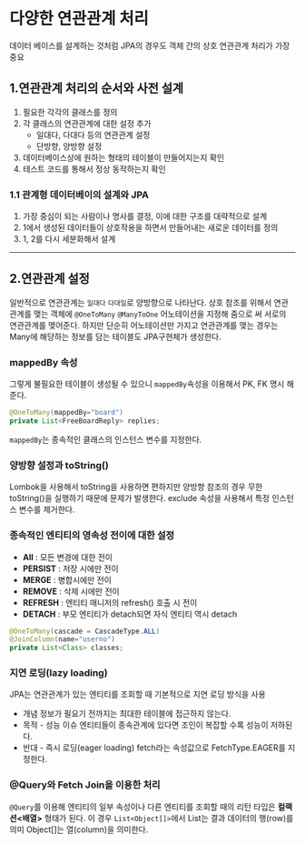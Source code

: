 # 다양한 연관관계 처리 
데이터 베이스를 설계하는 것처럼 JPA의 경우도 객체 간의 상호 연관관계 처리가 가장 중요 

## 1.연관관계 처리의 순서와 사전 설계 
1. 필요한 각각의 클래스를 정의 
2. 각 클래스의 연관관계에 대한 설정 추가 
    - 일대다, 다대다 등의 연관관계 설정
    - 단방향, 양방향 설정 
3. 데이터베이스상에 원하는 형태의 테이블이 만들어지는지 확인 
4. 테스트 코드를 통해서 정상 동작하는지 확인 

### 1.1 관계형 데이터베이의 설계와 JPA 
1. 가장 중심이 되는 사람이나 명사를 결정, 이에 대한 구조를 대략적으로 설계
2. 1에서 생성된 데이터들이 상호작용을 하면서 만들어내는 새로운 데이터를 정의 
3. 1, 2를 다시 세분화해서 설계
---
## 2.연관관계 설정 

일반적으로 연관관계는 `일대다` `다대일`로 양방향으로 나타난다. 상호 참조를 위해서 
연관관계를 맺는 객체에 `@OneToMany` `@ManyToOne` 어노테이션을 지정해 줌으로 써 서로의 연관관계를 맺어준다. 
하지만 단순히 어노테이션만 가지고 연관관계를 맺는 경우는 Many에 해당하는 정보를 담는 테이블도 JPA구현체가 생성한다. 

### mappedBy 속성
그렇게 불필요한 테이블이 생성될 수 있으니 `mappedBy`속성을 이용해서 PK, FK 명시 해 준다. 
```java
@OneToMany(mappedBy="board")
private List<FreeBoardReply> replies;
```
`mappedBy`는 종속적인 클래스의 인스턴스 변수를 지정한다. 

### 양방향 설정과 toString()
Lombok을 사용해서 toString을 사용하면 편하지만 양방향 참조의 경우 무한 toString()을 실행하기 때문에 문제가 발생한다. exclude 속성을 사용해서 특정 인스턴스 변수를 제거한다. 

### 종속적인 엔티티의 영속성 전이에 대한 설정 
- **All**    : 모든 변경에 대한 전이 
- **PERSIST** :  저장 시에만 전이
- **MERGE** :  병합시에만 전이
- **REMOVE**  :  삭제 시에만 전이 
- **REFRESH** : 엔티티 매니저의 refresh() 호출 시 전이
- **DETACH**  :  부모 엔티티가 detach되면 자식 엔티티 역시 detach
```java
@OneToMany(cascade = CascadeType.ALL)
@JoinColumn(name="userno")
private List<Class> classes;
```

### 지연 로딩(lazy loading)
JPA는 연관관계가 있는 엔티티를 조회할 때 기본적으로 지연 로딩 방식을 사용
- 개념 정보가 필요기 전까지는 최대한 테이블에 접근하지 않는다. 
- 목적 - 성능 이슈 엔티티들이 종속관계에 있다면 조인이 복잡할 수록 성능이 저하된다. 
- 반대 - 즉시 로딩(eager loading) fetch라는 속성값으로 FetchType.EAGER를 지정한다.


### @Query와 Fetch Join을 이용한 처리 
`@Query`를 이용해 엔티티의 일부 속성이나 다른 엔티티를 조회할 때의 리턴 타입은 **컬랙션<배열>** 형태가 된다. 이 경우 `List<Object[]>`에서 List는 결과 데이터의 행(row)를 의미 Object[]는 열(column)을 의미한다. 
